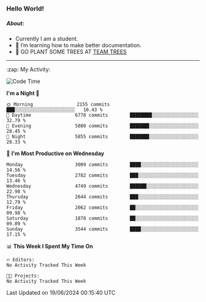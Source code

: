 ### Hello World!

##### About:
- Currently I am a student.
- 🌱 I’m learning how to make better documentation.
- 🌱 GO PLANT SOME TREES AT [TEAM TREES](https://teamtrees.org/)

---
  <summary>:zap: My Activity:</summary>
  
<!--START_SECTION:waka-->
![Code Time](http://img.shields.io/badge/Code%20Time-1%2C377%20hrs%2025%20mins-blue)

**I'm a Night 🦉** 

```text
🌞 Morning                2155 commits        ███░░░░░░░░░░░░░░░░░░░░░░   10.43 % 
🌆 Daytime                6778 commits        ████████░░░░░░░░░░░░░░░░░   32.79 % 
🌃 Evening                5880 commits        ███████░░░░░░░░░░░░░░░░░░   28.45 % 
🌙 Night                  5855 commits        ███████░░░░░░░░░░░░░░░░░░   28.33 % 
```
📅 **I'm Most Productive on Wednesday** 

```text
Monday                   3009 commits        ████░░░░░░░░░░░░░░░░░░░░░   14.56 % 
Tuesday                  2782 commits        ███░░░░░░░░░░░░░░░░░░░░░░   13.46 % 
Wednesday                4749 commits        ██████░░░░░░░░░░░░░░░░░░░   22.98 % 
Thursday                 2644 commits        ███░░░░░░░░░░░░░░░░░░░░░░   12.79 % 
Friday                   2062 commits        ██░░░░░░░░░░░░░░░░░░░░░░░   09.98 % 
Saturday                 1878 commits        ██░░░░░░░░░░░░░░░░░░░░░░░   09.09 % 
Sunday                   3544 commits        ████░░░░░░░░░░░░░░░░░░░░░   17.15 % 
```


📊 **This Week I Spent My Time On** 

```text
🔥 Editors: 
No Activity Tracked This Week

🐱‍💻 Projects: 
No Activity Tracked This Week
```


 Last Updated on 19/06/2024 00:15:40 UTC
<!--END_SECTION:waka-->
